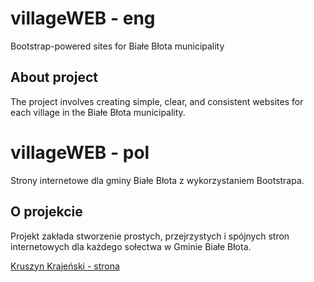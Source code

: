 # villageWEB - eng

Bootstrap-powered sites for Białe Błota municipality

## About project

The project involves creating simple, clear, and consistent websites for each village in the Białe Błota municipality.

# villageWEB - pol

Strony internetowe dla gminy Białe Błota z wykorzystaniem Bootstrapa.

## O projekcie

Projekt zakłada stworzenie prostych, przejrzystych i spójnych stron internetowych dla każdego sołectwa w Gminie Białe Błota.

[Kruszyn Krajeński - strona](https://kwiatkowski-michal.github.io/villageWEB/kruszyn-krajenski/index.html)


